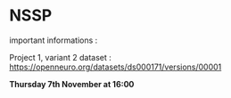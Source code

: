 # NSSP

important informations :

Project 1, variant 2
dataset : https://openneuro.org/datasets/ds000171/versions/00001

<p color = red><b>Thursday 7th November at 16:00</b></p>
